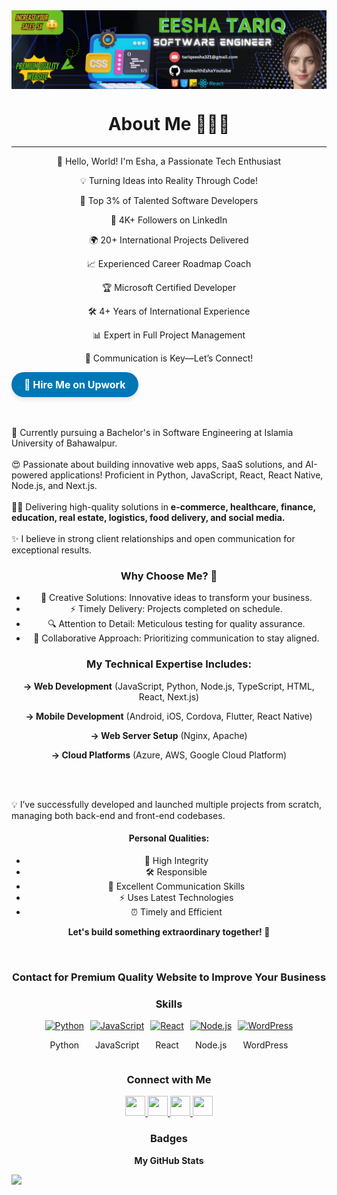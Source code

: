 <div style="display: flex; justify-content: center;">
  <img src="Professional LinkedIn Banner.png" width="800px" />
</div>

<h1 style="text-align: center;">About Me 👨‍💻✨</h1>
<hr />

<div style="text-align: center;">
  <p>🌟 Hello, World! I'm Esha, a Passionate Tech Enthusiast</p>
  <p>💡 Turning Ideas into Reality Through Code!</p>
  <p>🚀 Top 3% of Talented Software Developers</p>
  <p>👥 4K+ Followers on LinkedIn</p>
  <p>🌍 20+ International Projects Delivered</p>
  <p>📈 Experienced Career Roadmap Coach</p>
  <p>🏆 Microsoft Certified Developer</p>
  <p>🛠️ 4+ Years of International Experience</p>
  <p>📊 Expert in Full Project Management</p>
  <p>💬 Communication is Key—Let’s Connect!</p>
</div>

<a href="https://www.upwork.com/freelancers/eeshat3" target="_blank" style="
  display: inline-block;
  background-color: #0077b5;
  color: white;
  padding: 10px 20px;
  border-radius: 25px;
  text-align: center;
  text-decoration: none;
  font-size: 16px;
  font-weight: bold;
  cursor: pointer;
  box-shadow: 0 4px 6px rgba(0, 0, 0, 0.1);
  transition: transform 0.2s, box-shadow 0.2s;
">
  🚀 Hire Me on Upwork
</a>

<br /><br />
📍 Currently pursuing a Bachelor's in Software Engineering at Islamia University of Bahawalpur.
<br /><br />
😍 Passionate about building innovative web apps, SaaS solutions, and AI-powered applications! Proficient in Python, JavaScript, React, React Native, Node.js, and Next.js.
<br /><br />
🙌🏻 Delivering high-quality solutions in <strong>e-commerce, healthcare, finance, education, real estate, logistics, food delivery, and social media.</strong>
<br /><br />
✨ I believe in strong client relationships and open communication for exceptional results.

<h3 style="text-align: center;">Why Choose Me? 🤔</h3>
<ul style="text-align: center;">
  <li>🌈 Creative Solutions: Innovative ideas to transform your business.</li>
  <li>⚡ Timely Delivery: Projects completed on schedule.</li>
  <li>🔍 Attention to Detail: Meticulous testing for quality assurance.</li>
  <li>🤝 Collaborative Approach: Prioritizing communication to stay aligned.</li>
</ul>

<h3 style="text-align: center;">My Technical Expertise Includes:</h3>
<div style="text-align: center;">
  <p><strong>→ Web Development</strong> (JavaScript, Python, Node.js, TypeScript, HTML, React, Next.js)</p>
  <p><strong>→ Mobile Development</strong> (Android, iOS, Cordova, Flutter, React Native)</p>
  <p><strong>→ Web Server Setup</strong> (Nginx, Apache)</p>
  <p><strong>→ Cloud Platforms</strong> (Azure, AWS, Google Cloud Platform)</p>
</div>
<br /><br />

💡 I’ve successfully developed and launched multiple projects from scratch, managing both back-end and front-end codebases.
<br />

<h4 style="text-align: center;">Personal Qualities:</h4>
<ul style="text-align: center;">
  <li>🔑 High Integrity</li>  
  <li>🛠 Responsible</li>  
  <li>💬 Excellent Communication Skills</li>  
  <li>⚡ Uses Latest Technologies</li>  
  <li>⏰ Timely and Efficient</li>
</ul>

<p style="text-align: center;"><strong>Let's build something extraordinary together! 🌟</strong></p> 
<br /> 

<h3 style="text-align: center;">Contact for Premium Quality Website to Improve Your Business</h3>

<h3 style="text-align: center;">Skills</h3>
<div style="display: flex; justify-content: center; flex-wrap: wrap; gap: 10px;">
  <div style="text-align: center;">
    <a href="https://www.python.org/" target="_blank" rel="noreferrer">
      <img src="https://raw.githubusercontent.com/danielcranney/readme-generator/main/public/icons/skills/python-colored.svg" width="36" height="36" alt="Python" />
    </a>
    <p>Python</p>
  </div>
  <div style="text-align: center;">
    <a href="https://developer.mozilla.org/en-US/docs/Web/JavaScript" target="_blank" rel="noreferrer">
      <img src="https://raw.githubusercontent.com/danielcranney/readme-generator/main/public/icons/skills/javascript-colored.svg" width="36" height="36" alt="JavaScript" />
    </a>
    <p>JavaScript</p>
  </div>
  <div style="text-align: center;">
    <a href="https://reactjs.org/" target="_blank" rel="noreferrer">
      <img src="https://raw.githubusercontent.com/danielcranney/readme-generator/main/public/icons/skills/react-colored.svg" width="36" height="36" alt="React" />
    </a>
    <p>React</p>
  </div>
  <div style="text-align: center;">
    <a href="https://nodejs.org/" target="_blank" rel="noreferrer">
      <img src="https://raw.githubusercontent.com/danielcranney/readme-generator/main/public/icons/skills/nodejs-colored.svg" width="36" height="36" alt="Node.js" />
    </a>
    <p>Node.js</p>
  </div>
  <div style="text-align: center;">
    <a href="https://wordpress.org/" target="_blank" rel="noreferrer">
      <img src="https://raw.githubusercontent.com/danielcranney/readme-generator/main/public/icons/skills/wordpress-colored.svg" width="36" height="36" alt="WordPress" />
    </a>
    <p>WordPress</p>
  </div>
</div>

<h3 style="text-align: center;">Connect with Me</h3>
<p align="center"> 
  <a href="https://www.github.com/codewithEshaYoutube" target="_blank" rel="noreferrer"> 
    <img src="https://raw.githubusercontent.com/danielcranney/readme-generator/main/public/icons/socials/github.svg" width="32" height="32" />
  </a> 
  <a href="https://www.linkedin.com/in/esha-tariqdev" target="_blank" rel="noreferrer"> 
    <img src="https://raw.githubusercontent.com/danielcranney/readme-generator/main/public/icons/socials/linkedin.svg" width="32" height="32" />
  </a> 
  <a href="https://stackoverflow.com/users/24487713/developer-esha" target="_blank" rel="noreferrer"> 
    <img src="https://raw.githubusercontent.com/danielcranney/readme-generator/main/public/icons/socials/stackoverflow.svg" width="32" height="32" />
  </a> 
  <a href="https://twitter.com/yourprofile" target="_blank" rel="noreferrer"> 
    <img src="https://raw.githubusercontent.com/danielcranney/readme-generator/main/public/icons/socials/twitter.svg" width="32" height="32" />
  </a>
</p>

<h3 style="text-align: center;">Badges</h3>
<p style="text-align: center;"><b>My GitHub Stats</b></p>
<a href="http://www.github.com/codewithEshaYoutube" style="text-align: center;">
  <img src="https://github-readme-streak-stats.herokuapp.com/?user=hafizasad419&stroke=ffffff&background=1c1917&ring=0891b2&fire=0891b2&currStreakNum=ffffff&currStreakLabel=0891b2&sideNums=ffffff&sideLabels=ffffff&dates=ffffff&hide_border=true" />
</a>
